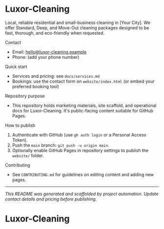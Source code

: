 # Luxor-Cleaning

Local, reliable residential and small-business cleaning in [Your City]. We offer Standard, Deep, and Move-Out cleaning packages designed to be fast, thorough, and eco-friendly when requested.

Contact
- Email: hello@luxor-cleaning.example
- Phone: (add your phone number)

Quick start
- Services and pricing: see `docs/services.md`
- Bookings: use the contact form on `website/index.html` (or embed your preferred booking tool)

Repository purpose
- This repository holds marketing materials, site scaffold, and operational docs for Luxor-Cleaning. It's public-facing content suitable for GitHub Pages.

How to publish
1. Authenticate with GitHub (use `gh auth login` or a Personal Access Token).
2. Push the `main` branch: `git push -u origin main`.
3. Optionally enable GitHub Pages in repository settings to publish the `website/` folder.

Contributing
- See `CONTRIBUTING.md` for guidelines on editing content and adding new pages.

---
_This README was generated and scaffolded by project automation. Update contact details and pricing before publishing._
# Luxor-Cleaning
